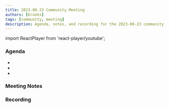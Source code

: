 ```yaml
---
title: 2023-08-23 Community Meeting
authors: [brooks]
tags: [community, meeting]
description: Agenda, notes, and recording for the 2023-08-23 community meeting
---
```


import ReactPlayer from 'react-player/youtube';

### Agenda

- 
- 
- 

<!--truncate-->

### Meeting Notes

### Recording

<ReactPlayer url='https://www.youtube.com/watch?v=Jem3QadAPqE' controls />
